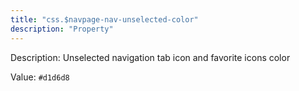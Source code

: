 ```yaml
---
title: "css.$navpage-nav-unselected-color"
description: "Property"
---
```


Description: Unselected navigation tab icon and favorite icons color

Value: `#d1d6d8`